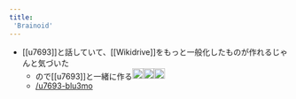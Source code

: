 ```yaml
---
title:
 'Brainoid'
---
```


- [[u7693]]と話していて、[[Wikidrive]]をもっと一般化したものが作れるじゃんと気づいた
    - ので[[u7693]]と一緒に作る<img src='https://scrapbox.io/api/pages/blu3mo-public/blu3mo/icon' alt='blu3mo.icon' height="19.5"/><img src='https://scrapbox.io/api/pages/blu3mo-public/blu3mo/icon' alt='blu3mo.icon' height="19.5"/><img src='https://scrapbox.io/api/pages/blu3mo-public/blu3mo/icon' alt='blu3mo.icon' height="19.5"/>
    - [/u7693-blu3mo](https://scrapbox.io/u7693-blu3mo)
